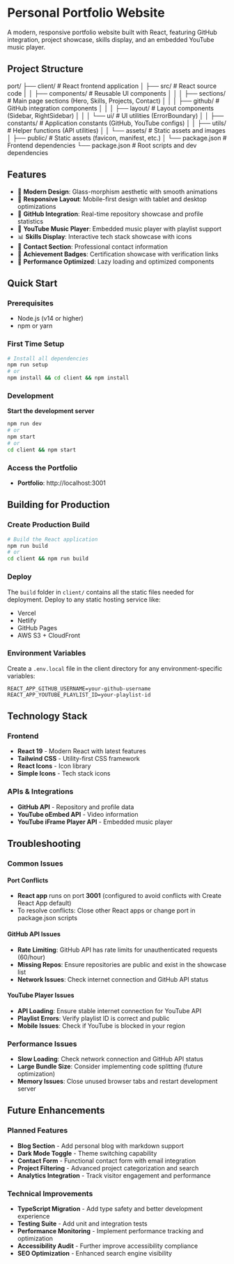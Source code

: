 
# Personal Portfolio Website

A modern, responsive portfolio website built with React, featuring GitHub integration, project showcase, skills display, and an embedded YouTube music player.

## Project Structure

port/
├── client/          # React frontend application
│   ├── src/         # React source code
│   │   ├── components/    # Reusable UI components
│   │   │   ├── sections/ # Main page sections (Hero, Skills, Projects, Contact)
│   │   │   ├── github/   # GitHub integration components
│   │   │   ├── layout/   # Layout components (Sidebar, RightSidebar)
│   │   │   └── ui/       # UI utilities (ErrorBoundary)
│   │   ├── constants/    # Application constants (GitHub, YouTube configs)
│   │   ├── utils/        # Helper functions (API utilities)
│   │   └── assets/       # Static assets and images
│   ├── public/          # Static assets (favicon, manifest, etc.)
│   └── package.json     # Frontend dependencies
└── package.json     # Root scripts and dev dependencies

## Features

- 🎨 **Modern Design**: Glass-morphism aesthetic with smooth animations
- 📱 **Responsive Layout**: Mobile-first design with tablet and desktop optimizations
- 🐙 **GitHub Integration**: Real-time repository showcase and profile statistics
- 🎵 **YouTube Music Player**: Embedded music player with playlist support
- 📊 **Skills Display**: Interactive tech stack showcase with icons
- 📧 **Contact Section**: Professional contact information
- 🌟 **Achievement Badges**: Certification showcase with verification links
- 🎯 **Performance Optimized**: Lazy loading and optimized components

## Quick Start

### Prerequisites
- Node.js (v14 or higher)
- npm or yarn

### First Time Setup
```bash
# Install all dependencies
npm run setup
# or
npm install && cd client && npm install
```

### Development

**Start the development server**
```bash
npm run dev
# or
npm start
# or
cd client && npm start
```

### Access the Portfolio
- **Portfolio**: http://localhost:3001

## Building for Production

### Create Production Build
```bash
# Build the React application
npm run build
# or
cd client && npm run build
```

### Deploy
The `build` folder in `client/` contains all the static files needed for deployment. Deploy to any static hosting service like:
- Vercel
- Netlify
- GitHub Pages
- AWS S3 + CloudFront

### Environment Variables
Create a `.env.local` file in the client directory for any environment-specific variables:
```env
REACT_APP_GITHUB_USERNAME=your-github-username
REACT_APP_YOUTUBE_PLAYLIST_ID=your-playlist-id
```

## Technology Stack

### Frontend
- **React 19** - Modern React with latest features
- **Tailwind CSS** - Utility-first CSS framework
- **React Icons** - Icon library
- **Simple Icons** - Tech stack icons

### APIs & Integrations
- **GitHub API** - Repository and profile data
- **YouTube oEmbed API** - Video information
- **YouTube iFrame Player API** - Embedded music player

## Troubleshooting

### Common Issues

#### Port Conflicts
- **React app** runs on port **3001** (configured to avoid conflicts with Create React App default)
- To resolve conflicts: Close other React apps or change port in package.json scripts

#### GitHub API Issues
- **Rate Limiting**: GitHub API has rate limits for unauthenticated requests (60/hour)
- **Missing Repos**: Ensure repositories are public and exist in the showcase list
- **Network Issues**: Check internet connection and GitHub API status

#### YouTube Player Issues
- **API Loading**: Ensure stable internet connection for YouTube API
- **Playlist Errors**: Verify playlist ID is correct and public
- **Mobile Issues**: Check if YouTube is blocked in your region

### Performance Issues
- **Slow Loading**: Check network connection and GitHub API status
- **Large Bundle Size**: Consider implementing code splitting (future optimization)
- **Memory Issues**: Close unused browser tabs and restart development server

## Future Enhancements

### Planned Features
- **Blog Section** - Add personal blog with markdown support
- **Dark Mode Toggle** - Theme switching capability
- **Contact Form** - Functional contact form with email integration
- **Project Filtering** - Advanced project categorization and search
- **Analytics Integration** - Track visitor engagement and performance

### Technical Improvements
- **TypeScript Migration** - Add type safety and better development experience
- **Testing Suite** - Add unit and integration tests
- **Performance Monitoring** - Implement performance tracking and optimization
- **Accessibility Audit** - Further improve accessibility compliance
- **SEO Optimization** - Enhanced search engine visibility
